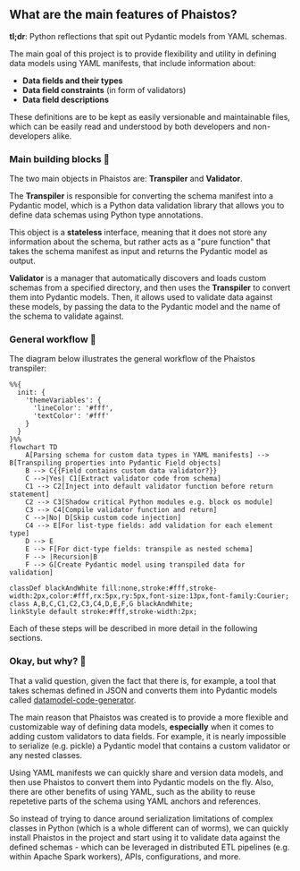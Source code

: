 ## What are the main features of Phaistos?

**tl;dr**: Python reflections that spit out Pydantic models from YAML schemas.

The main goal of this project is to provide flexibility and utility in defining data models using YAML manifests, that include information about:

* **Data fields and their types**
* **Data field constraints** (in form of validators)
* **Data field descriptions**

These definitions are to be kept as easily versionable and maintainable files, which can be easily read and understood by both developers and non-developers alike.

### Main building blocks 🧱

The two main objects in Phaistos are: **Transpiler** and **Validator**.

The **Transpiler** is responsible for converting the schema manifest into a Pydantic model, which is a Python data validation library that allows you to define data schemas using Python type annotations.

This object is a **stateless** interface, meaning that it does not store any information about the schema, but rather acts as a "pure function" that takes the schema manifest as input and returns the Pydantic model as output.

**Validator** is a manager that automatically discovers and loads custom schemas from a specified directory, and then uses the **Transpiler** to convert them into Pydantic models. Then, it allows used to validate data against these models,
by passing the data to the Pydantic model and the name of the schema to validate against.

### General workflow 🌊

The diagram below illustrates the general workflow of the Phaistos transpiler:

```mermaid
%%{
  init: {
    'themeVariables': {
      'lineColor': '#fff',
      'textColor': '#fff'
    }
  }
}%%
flowchart TD
    A[Parsing schema for custom data types in YAML manifests] --> B[Transpiling properties into Pydantic Field objects]
    B --> C{{Field contains custom data validator?}}
    C -->|Yes| C1[Extract validator code from schema]
    C1 --> C2[Inject into default validator function before return statement]
    C2 --> C3[Shadow critical Python modules e.g. block os module]
    C3 --> C4[Compile validator function and return]
    C -->|No| D[Skip custom code injection]
    C4 --> E[For list-type fields: add validation for each element type]
    D --> E
    E --> F[For dict-type fields: transpile as nested schema]
    F --> |Recursion|B
    F --> G[Create Pydantic model using transpiled data for validation]

classDef blackAndWhite fill:none,stroke:#fff,stroke-width:2px,color:#fff,rx:5px,ry:5px,font-size:13px,font-family:Courier;
class A,B,C,C1,C2,C3,C4,D,E,F,G blackAndWhite;
linkStyle default stroke:#fff,stroke-width:2px;
```

Each of these steps will be described in more detail in the following sections.

### Okay, but why? 🤔

That a valid question, given the fact that there is, for example, a tool
that takes schemas defined in JSON and converts them into Pydantic models
called [datamodel-code-generator](https://github.com/koxudaxi/datamodel-code-generator).

The main reason that Phaistos was created is to provide a more flexible and
customizable way of defining data models, **especially** when it comes
to adding custom validators to data fields. For example, it is nearly impossible
to serialize (e.g. pickle) a Pydantic model that contains a custom validator
or any nested classes.

Using YAML manifests we can quickly share and version data models, and then
use Phaistos to convert them into Pydantic models on the fly. Also, there
are other benefits of using YAML, such as the ability to reuse repetetive
parts of the schema using YAML anchors and references.

So instead of trying to dance around serialization limitations of complex
classes in Python (which is a whole different can of worms), we can
quickly install Phaistos in the project and start using it to validate
data against the defined schemas - which can be leveraged in distributed ETL pipelines (e.g. within Apache Spark workers), APIs, configurations, and more.

